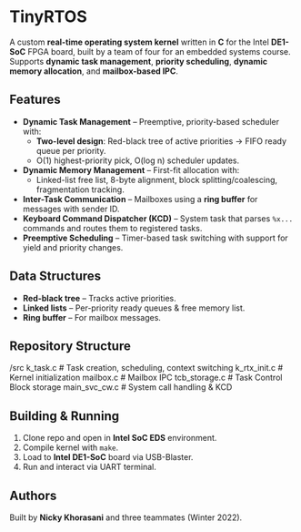 # TinyRTOS

A custom **real-time operating system kernel** written in **C** for the Intel **DE1-SoC** FPGA board, built by a team of four for an embedded systems course. Supports **dynamic task management**, **priority scheduling**, **dynamic memory allocation**, and **mailbox-based IPC**.

## Features
- **Dynamic Task Management** – Preemptive, priority-based scheduler with:
  - **Two-level design**: Red-black tree of active priorities → FIFO ready queue per priority.
  - O(1) highest-priority pick, O(log n) scheduler updates.
- **Dynamic Memory Management** – First-fit allocation with:
  - Linked-list free list, 8-byte alignment, block splitting/coalescing, fragmentation tracking.
- **Inter-Task Communication** – Mailboxes using a **ring buffer** for messages with sender ID.
- **Keyboard Command Dispatcher (KCD)** – System task that parses `%x...` commands and routes them to registered tasks.
- **Preemptive Scheduling** – Timer-based task switching with support for yield and priority changes.

## Data Structures
- **Red-black tree** – Tracks active priorities.
- **Linked lists** – Per-priority ready queues & free memory list.
- **Ring buffer** – For mailbox messages.

## Repository Structure
/src
k_task.c # Task creation, scheduling, context switching
k_rtx_init.c # Kernel initialization
mailbox.c # Mailbox IPC
tcb_storage.c # Task Control Block storage
main_svc_cw.c # System call handling & KCD

## Building & Running
1. Clone repo and open in **Intel SoC EDS** environment.
2. Compile kernel with `make`.
3. Load to **Intel DE1-SoC** board via USB-Blaster.
4. Run and interact via UART terminal.

## Authors
Built by **Nicky Khorasani** and three teammates (Winter 2022).